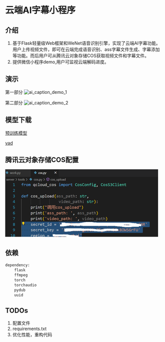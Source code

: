 # 云端AI字幕小程序 

## 介绍
1. 基于Flask轻量级Web框架和WeNet语音识别引擎，实现了云端AI字幕功能。用户上传视频文件，即可在云端完成语音识别、ass字幕文件生成、字幕添加等功能。而后用户可从腾讯云对象存储COS获取视频文件和字幕文件。
2. 提供微信小程序demo,用户可监视云端解码进度。

## 演示
第一部分
![ai_caption_demo_1](https://github.com/JosephTech/AISubtitle/blob/master/images/ai_caption_demo_1.gif)

第二部分
![ai_caption_demo_2](https://github.com/JosephTech/AISubtitle/blob/master/images/ai_caption_demo_2.gif)

## 模型下载
[预训练模型](https://github.com/wenet-e2e/wenet/blob/main/docs/pretrained_models.md)

[vad](https://github.com/snakers4/silero-vad/tree/master/files)

## 腾讯云对象存储COS配置

![cos](https://github.com/JosephTech/AISubtitle/blob/master/images/cos.bmp)

## 依赖
```
dependency: 
    flask 
    ffmpeg     
    torch  
    torchaudio  
    pydub 
    uuid 
```

## TODOs
1. 配置文件
2. requirements.txt
3. 优化性能，重构代码
    
